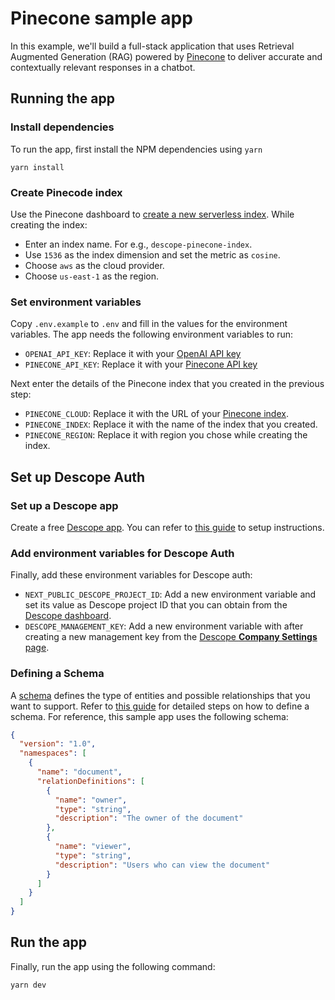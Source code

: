 # Pinecone sample app

In this example, we'll build a full-stack application that uses Retrieval Augmented Generation (RAG) powered by [Pinecone](https://pinecone.io) to deliver accurate and contextually relevant responses in a chatbot.

## Running the app

### Install dependencies

To run the app, first install the NPM dependencies using `yarn`

```
yarn install
```

### Create Pinecode index

Use the Pinecone dashboard to [create a new serverless index](https://docs.pinecone.io/guides/indexes/create-an-index). While creating the index:
- Enter an index name. For e.g., `descope-pinecone-index`. 
- Use `1536` as the index dimension and set the metric as `cosine`.
- Choose `aws` as the cloud provider. 
- Choose `us-east-1` as the region. 

### Set environment variables

Copy `.env.example` to `.env` and fill in the values for the environment variables. The app needs the following environment variables to run:

- `OPENAI_API_KEY`: Replace it with your [OpenAI API key](https://platform.openai.com/api-keys)
- `PINECONE_API_KEY`: Replace it with your [Pinecone API key](https://docs.pinecone.io/guides/get-started/quickstart#2-get-your-api-key)

 Next enter the details of the Pinecone index that you created in the previous step:

- `PINECONE_CLOUD`: Replace it with the URL of your [Pinecone index](https://docs.pinecone.io/guides/indexes/understanding-indexes#serverless-indexes).
- `PINECONE_INDEX`: Replace it with the name of the index that you created. 
- `PINECONE_REGION`: Replace it with region you chose while creating the index.

## Set up Descope Auth

### Set up a Descope app

Create a free [Descope app](https://app.descope.com/gettingStarted). You can refer to [this guide](https://docs.descope.com/build/guides/gettingstarted/) to setup instructions.

### Add environment variables for Descope Auth

Finally, add these environment variables for Descope auth:
- `NEXT_PUBLIC_DESCOPE_PROJECT_ID`: Add a new environment variable and set its value as Descope project ID that you can obtain from the [Descope dashboard](https://app.descope.com/settings/project). 
- `DESCOPE_MANAGEMENT_KEY`: Add a new environment variable with after creating a new management key from the [Descope **Company Settings** page](https://app.descope.com/settings/company/settings).

### Defining a Schema

A [schema](https://docs.descope.com/manage/authorization/rebac/#implementing-rebac-in-descope) defines the type of entities and possible relationships that you want to support. Refer to [this guide](https://docs.descope.com/manage/authorization/rebac/implementschema/) for detailed steps on how to define a schema. For reference, this sample app uses the following schema:

```json
{
  "version": "1.0",
  "namespaces": [
    {
      "name": "document",
      "relationDefinitions": [
        {
          "name": "owner",
          "type": "string",
          "description": "The owner of the document"
        },
        {
          "name": "viewer",
          "type": "string",
          "description": "Users who can view the document"
        }
      ]
    }
  ]
}
```

## Run the app

Finally, run the app using the following command:

```
yarn dev
```
